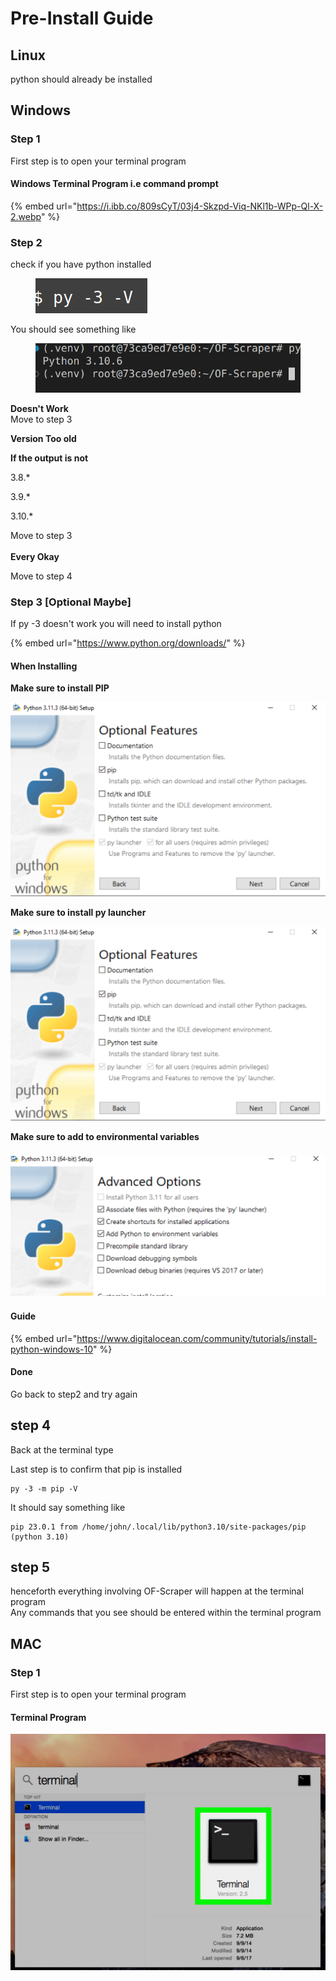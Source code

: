 # Pre-Install Guide

## Linux

python should already be installed

## Windows

### Step 1

First step is to open your terminal program



#### Windows Terminal Program i.e command prompt

{% embed url="https://i.ibb.co/809sCyT/03j4-Skzpd-Viq-NKl1b-WPp-Ql-X-2.webp" %}

### Step 2

check if you have python installed

<figure><img src="../.gitbook/assets/image (5).png" alt=""><figcaption></figcaption></figure>

You should see something like

<figure><img src="../.gitbook/assets/image (6).png" alt=""><figcaption></figcaption></figure>

**Doesn't Work**\
Move to step 3

**Version Too old**

**If the output is not**

3.8.\*

3.9.\*

3.10.\*

Move to step 3\
\
**Every Okay**

Move to step 4

### Step 3 \[Optional Maybe]

If py -3 doesn't work you will need to install python

{% embed url="https://www.python.org/downloads/" %}

#### When Installing

**Make sure to install PIP**

![](<../.gitbook/assets/image (2).png>)

**Make sure to install py launcher**

![](<../.gitbook/assets/image (2).png>)

**Make sure to add to environmental variables**

### ![](<../.gitbook/assets/image (8).png>)



#### Guide

{% embed url="https://www.digitalocean.com/community/tutorials/install-python-windows-10" %}

#### Done

Go back to step2 and try again



## step 4

Back at the terminal type

Last step is to confirm that pip is installed

```
py -3 -m pip -V
```

It should say something like

```
pip 23.0.1 from /home/john/.local/lib/python3.10/site-packages/pip (python 3.10)

```

## &#x20;step 5

henceforth everything involving OF-Scraper will happen at the terminal program\
Any commands that you see should be entered within the terminal program

## MAC&#x20;

### Step 1

First step is to open your terminal program

#### Terminal Program

![](../.gitbook/assets/image.png)



###
